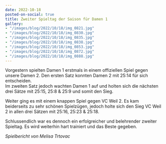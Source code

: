 ```yaml
---
date: 2022-10-18
posted-on-social: true
title: Zweiter Spieltag der Saison für Damen 1
gallery:
- "/images/blog/2022/10/18/img_0821.jpg"
- "/images/blog/2022/10/18/img_0830.jpg"
- "/images/blog/2022/10/18/img_0835.jpg"
- "/images/blog/2022/10/18/img_0838.jpg"
- "/images/blog/2022/10/18/img_0853.jpg"
- "/images/blog/2022/10/18/img_0872.jpg"
- "/images/blog/2022/10/18/img_0888.jpg"
---
```


Vorgestern spielten Damen 1 erstmals in einem offiziellen Spiel gegen unsere Damen 2. Den ersten Satz konnten Damen 2 mit 25:14 für sich entscheiden.  
Im zweiten Satz jedoch wachten Damen 1 auf und holten sich die nächsten drei Sätze mit 25:15, 25:8 & 25:9 und somit den Sieg.

Weiter ging es mit einem knappen Spiel gegen VC Weil 2. Es kam beiderseits zu sehr schönen Spielzügen, jedoch holte sich den Sieg VC Weil 2 in allen drei Sätzen mit 25:16, 25:23 & 25:18.

Schlussendlich war es dennoch ein erfolgreicher und belehrender zweiter Spieltag. Es wird weiterhin hart trainiert und das Beste gegeben.

_Spielbericht von Melisa Trtovac_